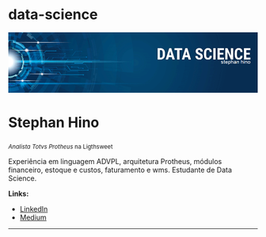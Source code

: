 # data-science

<p align="center">
  <img src="banner-ds.png" >
</p>

# Stephan Hino
<sub>*Analista Totvs Protheus* na Ligthsweet</sub>

Experiência em linguagem ADVPL, arquitetura Protheus, módulos financeiro, estoque e custos, faturamento e wms. Estudante de Data Science.

<!--**Background in:** Advpl, Python.-->

**Links:**
* [LinkedIn](https://www.linkedin.com/in/carlosfab)
* [Medium](https://www.medium.com)

<!--
## Projetos:
Veja os tutoriais publicados:

* **Como criar uma Wordcloud em Python:** https://bit.ly/2OxsphM
-->
---


